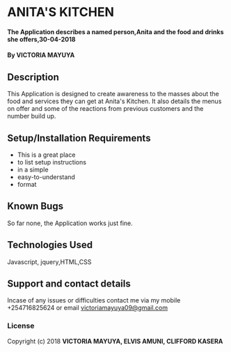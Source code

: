 # ANITA'S KITCHEN
#### The Application describes a named person,Anita and the food and drinks she offers,30-04-2018
#### By **VICTORIA MAYUYA**
## Description
This Application is designed to create awareness to the masses about the food and services they can get at Anita's Kitchen.
It also details the menus on offer and some of the reactions from previous customers and the number build up.
## Setup/Installation Requirements
* This is a great place
* to list setup instructions
* in a simple
* easy-to-understand
* format
## Known Bugs
So far none, the Application works just fine.
## Technologies Used
Javascript, jquery,HTML,CSS
## Support and contact details
Incase of any issues or difficulties contact me via my mobile +254716825624 or email victoriamayuya09@gmail.com
### License
Copyright (c) 2018 **VICTORIA MAYUYA, ELVIS AMUNI, CLIFFORD KASERA**
